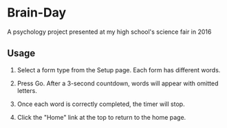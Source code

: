 # Brain-Day
A psychology project presented at my high school's science fair in 2016

## Usage
1. Select a form type from the Setup page. Each form has different words.

2. Press Go. After a 3-second countdown, words will appear with omitted letters.

3. Once each word is correctly completed, the timer will stop.

4. Click the "Home" link at the top to return to the home page.
